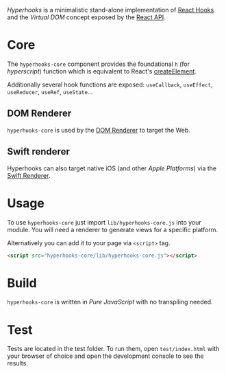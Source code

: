 _Hyperhooks_ is a minimalistic stand-alone implementation of [React Hooks](https://reactjs.org/docs/hooks-reference.html) and the _Virtual DOM_ concept exposed by the [React API](https://reactjs.org/docs/react-api.html).

# Core

The `hyperhooks-core` component provides the foundational `h` (for _hyperscript_) function which is equivalent to React's [createElement](https://reactjs.org/docs/react-api.html#createelement).

Additionally several hook functions are exposed: `useCallback`, `useEffect`, `useReducer`,  `useRef`, `useState`…

## DOM Renderer

`hyperhooks-core` is used by the [DOM Renderer](https://github.com/hyperhooks/hyperhooks-dom) to target the Web. 

## Swift renderer

Hyperhooks can also target native iOS (and other _Apple Platforms_) via the [Swift Renderer](https://github.com/hyperhooks/hyperhooks-swift).

# Usage

To use `hyperhooks-core` just import `lib/hyperhooks-core.js` into your module. You will need a renderer to generate views for a specific platform.

Alternatively you can add it to your page via `<script>` tag. 

```html
<script src="hyperhooks-core/lib/hyperhooks-core.js"></script>
```

# Build

`hyperhooks-core` is written in _Pure JavaScript_ with no transpiling needed.

# Test

Tests are located in the test folder. To run them, open `test/index.html` with your browser of choice and open the development console to see the results.
